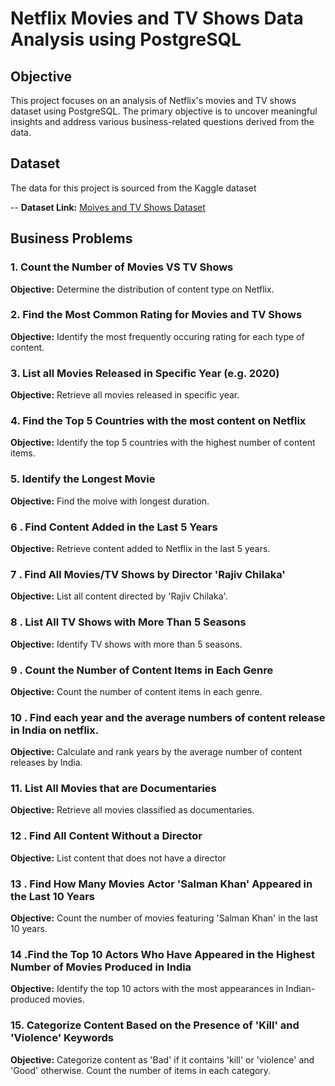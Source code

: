 # Netflix Movies and TV Shows Data Analysis using PostgreSQL

## Objective  
This project focuses on an analysis of Netflix's movies and TV shows dataset using PostgreSQL. The primary objective is to uncover meaningful insights and address various business-related questions derived from the data. 

## Dataset
The data for this project is sourced from the Kaggle dataset 

-- **Dataset Link:** [Moives and TV Shows Dataset](https://www.kaggle.com/datasets/shivamb/netflix-shows)

## Business Problems 

### 1. Count the Number of Movies VS TV Shows
**Objective:** Determine the distribution of content type on Netflix.

### 2. Find the Most Common Rating for Movies and TV Shows
**Objective:** Identify the most frequently occuring rating for each type of content.

### 3. List all Movies Released in Specific Year (e.g. 2020)
**Objective:** Retrieve all movies released in specific year.

### 4. Find the Top 5 Countries with the most content on Netflix
**Objective:** Identify the top 5 countries with the highest number of content items.

### 5. Identify the Longest Movie
**Objective:** Find the moive with longest duration.

### 6 . Find Content Added in the Last 5 Years 
**Objective:** Retrieve content added to Netflix in the last 5 years.

### 7 . Find All Movies/TV Shows by Director 'Rajiv Chilaka'
**Objective:** List all content directed by 'Rajiv Chilaka'.

### 8 . List All TV Shows with More Than 5 Seasons 
**Objective:** Identify TV shows with more than 5 seasons.

### 9 . Count the Number of Content Items in Each Genre
**Objective:** Count the number of content items in each genre.

### 10 . Find each year and the average numbers of content release in India on netflix.
**Objective:** Calculate and rank years by the average number of content releases by India.

### 11. List All Movies that are Documentaries
**Objective:**  Retrieve all movies classified as documentaries.

### 12 . Find All Content Without a Director
**Objective:** List content that does not have a director

### 13 . Find How Many Movies Actor 'Salman Khan' Appeared in the Last 10 Years
**Objective:** Count the number of movies featuring 'Salman Khan' in the last 10 years.

### 14 .Find the Top 10 Actors Who Have Appeared in the Highest Number of Movies Produced in India
**Objective:** Identify the top 10 actors with the most appearances in Indian-produced movies.

### 15. Categorize Content Based on the Presence of 'Kill' and 'Violence' Keywords
**Objective:** Categorize content as 'Bad' if it contains 'kill' or 'violence' and 'Good' otherwise. Count the number of items in each category.


